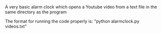 A very basic alarm clock which opens a Youtube video from a text file in the same directory as the program

The format for running the code properly is: "python alarmclock.py videos.txt"

